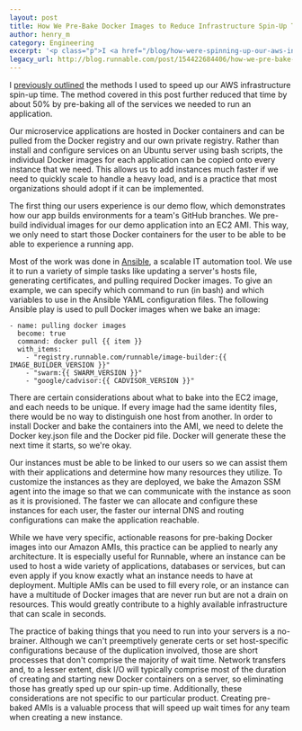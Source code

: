 ```yaml
---
layout: post
title: How We Pre-Bake Docker Images to Reduce Infrastructure Spin-Up Time
author: henry_m
category: Engineering
excerpt: '<p class="p">I <a href="/blog/how-were-spinning-up-our-aws-infrastructure-80" class="link">previously outlined</a> the methods I used to speed up our AWS infrastructure spin-up time. The method covered in this post further reduced that time by about 50% by pre-baking all of the services we needed to run an application.</p><p class="p">Our microservice applications are hosted in Docker containers and can be pulled from the Docker registry and our own private registry. Rather than install and configure services on an Ubuntu server using bash scripts, the individual Docker images for each application can be copied onto every instance that we need. This allows us to add instances much faster if we need to quickly scale to handle a heavy load, and is a practice that most organizations should adopt if it can be implemented.</p>'
legacy_url: http://blog.runnable.com/post/154422684406/how-we-pre-bake-docker-images-to-reduce
---
```


<p class="p">I <a href="/blog/how-were-spinning-up-our-aws-infrastructure-80" class="link">previously outlined</a> the methods I used to speed up our AWS infrastructure spin-up time. The method covered in this post further reduced that time by about 50% by pre-baking all of the services we needed to run an application.</p>

<p class="p">Our microservice applications are hosted in Docker containers and can be pulled from the Docker registry and our own private registry. Rather than install and configure services on an Ubuntu server using bash scripts, the individual Docker images for each application can be copied onto every instance that we need. This allows us to add instances much faster if we need to quickly scale to handle a heavy load, and is a practice that most organizations should adopt if it can be implemented.</p>

<p class="p">The first thing our users experience is our demo flow, which demonstrates how our app builds environments for a team's GitHub branches. We pre-build individual images for our demo application into an EC2 AMI. This way, we only need to start those Docker containers for the user to be able to be able to experience a running app.</p>

<p class="p">Most of the work was done in <a href="https://www.ansible.com/" class="link">Ansible</a>, a scalable IT automation tool. We use it to run a variety of simple tasks like updating a server's hosts file, generating certificates, and pulling required Docker images. To give an example, we can specify which command to run (in bash) and which variables to use in the Ansible YAML configuration files. The following Ansible play is used to pull Docker images when we bake an image:</p>

<pre class="pre"><code class="monospace no-wrap">- name: pulling docker images
  become: true
  command: docker pull {{ item }}
  with_items:
    - "registry.runnable.com/runnable/image-builder:{{ IMAGE_BUILDER_VERSION }}"
    - "swarm:{{ SWARM_VERSION }}"
    - "google/cadvisor:{{ CADVISOR_VERSION }}"</code></pre>

<p class="p">There are certain considerations about what to bake into the EC2 image, and each needs to be unique. If every image had the same identity files, there would be no way to distinguish one host from another. In order to install Docker and bake the containers into the AMI, we need to delete the Docker key.json file and the Docker pid file. Docker will generate these the next time it starts, so we're okay.</p>

<p class="p">Our instances must be able to be linked to our users so we can assist them with their applications and determine how many resources they utilize. To customize the instances as they are deployed, we bake the Amazon SSM agent into the image so that we can communicate with the instance as soon as it is provisioned. The faster we can allocate and configure these instances for each user, the faster our internal DNS and routing configurations can make the application reachable.</p>

<p class="p">While we have very specific, actionable reasons for pre-baking Docker images into our Amazon AMIs, this practice can be applied to nearly any architecture. It is especially useful for Runnable, where an instance can be used to host a wide variety of applications, databases or services, but can even apply if you know exactly what an instance needs to have at deployment. Multiple AMIs can be used to fill every role, or an instance can have a multitude of Docker images that are never run but are not a drain on resources. This would greatly contribute to a highly available infrastructure that can scale in seconds.</p>

<p class="p">The practice of baking things that you need to run into your servers is a no-brainer. Although we can't preemptively generate certs or set host-specific configurations because of the duplication involved, those are short processes that don't comprise the majority of wait time. Network transfers and, to a lesser extent, disk I/O will typically comprise most of the duration of creating and starting new Docker containers on a server, so eliminating those has greatly sped up our spin-up time. Additionally, these considerations are not specific to our particular product. Creating pre-baked AMIs is a valuable process that will speed up wait times for any team when creating a new instance.</p>
